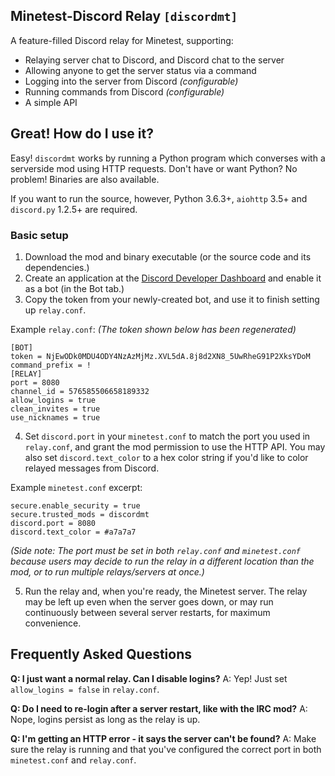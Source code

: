 ## Minetest-Discord Relay `[discordmt]`

A feature-filled Discord relay for Minetest, supporting:

- Relaying server chat to Discord, and Discord chat to the server
- Allowing anyone to get the server status via a command
- Logging into the server from Discord *(configurable)*
- Running commands from Discord *(configurable)*
- A simple API

## Great! How do I use it?

Easy! `discordmt` works by running a Python program which converses with a serverside mod using HTTP requests. Don't have or want Python? No problem! Binaries are also available.

If you want to run the source, however, Python 3.6.3+, `aiohttp` 3.5+ and `discord.py` 1.2.5+ are required.

### Basic setup

1. Download the mod and binary executable (or the source code and its dependencies.)
2. Create an application at the [Discord Developer Dashboard](https://discordapp.com/developers/applications/) and enable it as a bot (in the Bot tab.)
3. Copy the token from your newly-created bot, and use it to finish setting up `relay.conf`.

Example `relay.conf`: *(The token shown below has been regenerated)*
```
[BOT]
token = NjEwODk0MDU4ODY4NzAzMjMz.XVL5dA.8j8d2XN8_5UwRheG91P2XksYDoM
command_prefix = !
[RELAY]
port = 8080
channel_id = 576585506658189332
allow_logins = true
clean_invites = true
use_nicknames = true
```

4. Set `discord.port` in your `minetest.conf` to match the port you used in `relay.conf`, and grant the mod permission to use the HTTP API. You may also set `discord.text_color` to a hex color string if you'd like to color relayed messages from Discord.

Example `minetest.conf` excerpt:
```
secure.enable_security = true
secure.trusted_mods = discordmt
discord.port = 8080
discord.text_color = #a7a7a7
```
*(Side note: The port must be set in both `relay.conf` and `minetest.conf` because users may decide to run the relay in a different location than the mod, or to run multiple relays/servers at once.)*

5. Run the relay and, when you're ready, the Minetest server. The relay may be left up even when the server goes down, or may run continuously between several server restarts, for maximum convenience.

## Frequently Asked Questions

**Q: I just want a normal relay. Can I disable logins?**
A: Yep! Just set `allow_logins = false` in `relay.conf`.

**Q: Do I need to re-login after a server restart, like with the IRC mod?**
A: Nope, logins persist as long as the relay is up.

**Q: I'm getting an HTTP error - it says the server can't be found?**
A: Make sure the relay is running and that you've configured the correct port in both `minetest.conf` and `relay.conf`.



